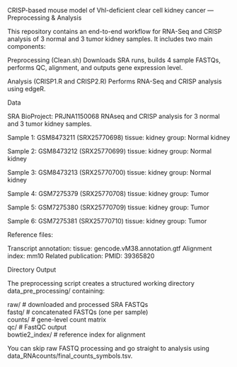 CRISP-based mouse model of Vhl-deficient clear cell kidney cancer — Preprocessing & Analysis

This repository contains an end-to-end workflow for RNA-Seq and CRISP analysis of 3 normal and 3 tumor kidney samples.
It includes two main components:

Preprocessing (Clean.sh)
Downloads SRA runs, builds 4 sample FASTQs, performs QC, alignment, and outputs gene expression level.

Analysis (CRISP1.R and CRISP2.R)
Performs RNA-Seq and CRISP analysis using edgeR.

Data

SRA BioProject: PRJNA1150068
RNAseq and CRISP analysis for 3 normal and 3 tumor kidney samples.

Sample 1: GSM8473211 (SRX25770698)
tissue: kidney
group: Normal kidney

Sample 2: GSM8473212 (SRX25770699)
tissue: kidney
group: Normal kidney

Sample 3: GSM8473213 (SRX25770700)
tissue: kidney
group: Normal kidney

Sample 4: GSM7275379 (SRX25770708)
tissue: kidney
group: Tumor

Sample 5: GSM7275380 (SRX25770709)
tissue: kidney
group: Tumor

Sample 6: GSM7275381 (SRX25770710)
tissue: kidney
group: Tumor

Reference files:

Transcript annotation: tissue: gencode.vM38.annotation.gtf
Alignment index: mm10
Related publication:
PMID: 39365820

Directory Output

The preprocessing script creates a structured working directory data_pre_processing/ containing:

raw/      # downloaded and processed SRA FASTQs  
fastq/    # concatenated FASTQs (one per sample)  
counts/   # gene-level count matrix   
qc/       # FastQC output  
bowtie2_index/  # reference index for alignment  


You can skip raw FASTQ processing and go straight to analysis using data_RNAcounts/final_counts_symbols.tsv.
